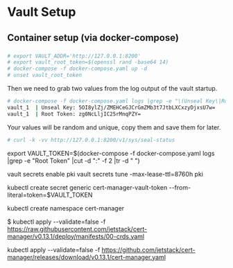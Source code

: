 # Vault Setup

## Container setup (via docker-compose)

### 

```bash
# export VAULT_ADDR='http://127.0.0.1:8200'
# export vault_root_token=$(openssl rand -base64 14)
# docker-compose -f docker-compose.yaml up -d
# unset vault_root_token
```
Then we need to grab two values from the log output of the vault startup.
```bash
# docker-compose -f docker-compose.yaml logs |grep -e "\(Unseal Key\|Root Token\)"
vault_1  | Unseal Key: 5OI8ylZj/ZMEHCeGJCrGmZMb3t7JtbLXCxzyDjxsU7w=
vault_1  | Root Token: zg0NcLljIC25rMnqPZY=
```
Your values will be random and unique, copy them and save them for later.
```bash
# curl -k -vv http://127.0.0.1:8200/v1/sys/seal-status
```

export VAULT_TOKEN=$(docker-compose -f docker-compose.yaml logs |grep -e "Root Token" |cut -d ":" -f 2 |tr -d " ")

vault secrets enable pki
vault secrets tune -max-lease-ttl=8760h pki

kubectl create secret generic cert-manager-vault-token --from-literal=token=$VAULT_TOKEN

kubectl create namespace cert-manager

$ kubectl apply --validate=false -f https://raw.githubusercontent.com/jetstack/cert-manager/v0.13.1/deploy/manifests/00-crds.yaml

kubectl apply --validate=false -f https://github.com/jetstack/cert-manager/releases/download/v0.13.1/cert-manager.yaml